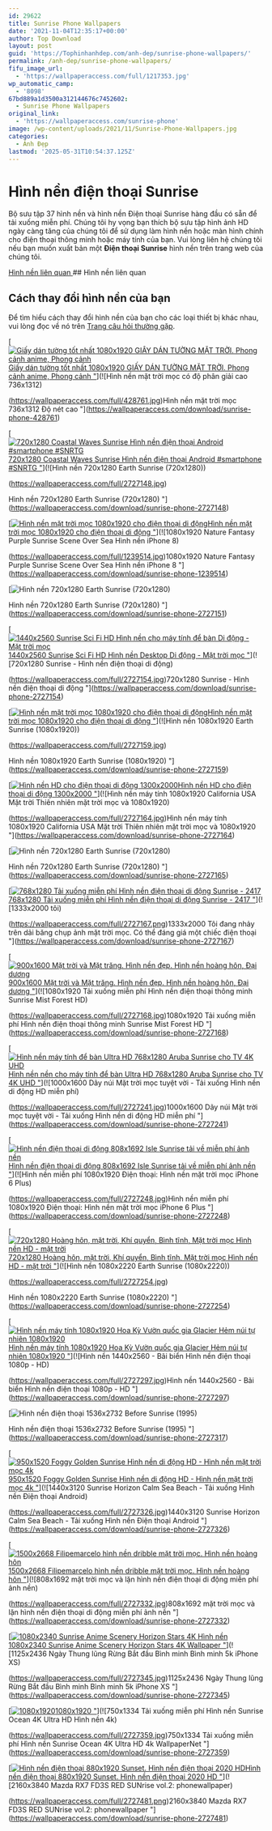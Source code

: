 ```yaml
---
id: 29622
title: Sunrise Phone Wallpapers
date: '2021-11-04T12:35:17+00:00'
author: Top Download
layout: post
guid: 'https://Tophinhanhdep.com/anh-dep/sunrise-phone-wallpapers/'
permalink: /anh-dep/sunrise-phone-wallpapers/
fifu_image_url:
  - 'https://wallpaperaccess.com/full/1217353.jpg'
wp_automatic_camp:
  - '8098'
67bd889a1d3500a312144676c7452602:
  - Sunrise Phone Wallpapers
original_link:
  - 'https://wallpaperaccess.com/sunrise-phone'
image: /wp-content/uploads/2021/11/Sunrise-Phone-Wallpapers.jpg
categories:
  - Ảnh Đẹp
lastmod: '2025-05-31T10:54:37.125Z'
---
```

# Hình nền điện thoại Sunrise

Bộ sưu tập 37 hình nền và hình nền Điện thoại Sunrise hàng đầu có sẵn để tải xuống miễn phí. Chúng tôi hy vọng bạn thích bộ sưu tập hình ảnh HD ngày càng tăng của chúng tôi để sử dụng làm hình nền hoặc màn hình chính cho điện thoại thông minh hoặc máy tính của bạn. Vui lòng liên hệ chúng tôi nếu bạn muốn xuất bản một **Điện thoại Sunrise** hình nền trên trang web của chúng tôi.

[Hình nền liên quan ](#related) ## Hình nền liên quan

## Cách thay đổi hình nền của bạn

Để tìm hiểu cách thay đổi hình nền của bạn cho các loại thiết bị khác nhau, vui lòng đọc về nó trên [Trang câu hỏi thường gặp](https://tophinhanhdep.com/faq/).

  
[[![Giấy dán tường tốt nhất 1080x1920 GIẤY DÁN TƯỜNG MẶT TRỜI.  Phong cảnh anime, Phong cảnh](https://wallpaperaccess.com/full/1217353.jpg)Giấy dán tường tốt nhất 1080x1920 GIẤY DÁN TƯỜNG MẶT TRỜI. Phong cảnh anime, Phong cảnh "](https://wallpaperaccess.com/download/sunrise-phone-1217353)](![Hình nền mặt trời mọc có độ phân giải cao 736x1312)

(https://wallpaperaccess.com/full/428761.jpg)Hình nền mặt trời mọc 736x1312 Độ nét cao "](https://wallpaperaccess.com/download/sunrise-phone-428761)

[[![720x1280 Coastal Waves Sunrise Hình nền điện thoại Android #smartphone #SNRTG](https://wallpaperaccess.com/full/788838.jpg)720x1280 Coastal Waves Sunrise Hình nền điện thoại Android #smartphone #SNRTG "](https://wallpaperaccess.com/download/sunrise-phone-788838)](![Hình nền 720x1280 Earth Sunrise (720x1280))

(https://wallpaperaccess.com/full/2727148.jpg)

Hình nền 720x1280 Earth Sunrise (720x1280) "](https://wallpaperaccess.com/download/sunrise-phone-2727148)

[[![Hình nền mặt trời mọc 1080x1920 cho điện thoại di động](https://wallpaperaccess.com/full/1235799.jpg)Hình nền mặt trời mọc 1080x1920 cho điện thoại di động "](https://wallpaperaccess.com/download/sunrise-phone-1235799)](![1080x1920 Nature Fantasy Purple Sunrise Scene Over Sea Hình nền iPhone 8)

(https://wallpaperaccess.com/full/1239514.jpg)1080x1920 Nature Fantasy Purple Sunrise Scene Over Sea Hình nền iPhone 8 "](https://wallpaperaccess.com/download/sunrise-phone-1239514)

[![Hình nền 720x1280 Earth Sunrise (720x1280)](https://wallpaperaccess.com/full/2727151.jpg)

Hình nền 720x1280 Earth Sunrise (720x1280) "](https://wallpaperaccess.com/download/sunrise-phone-2727151)

[[![1440x2560 Sunrise Sci Fi HD Hình nền cho máy tính để bàn Di động - Mặt trời mọc](https://wallpaperaccess.com/full/2702969.jpg)1440x2560 Sunrise Sci Fi HD Hình nền Desktop Di động - Mặt trời mọc "](https://wallpaperaccess.com/download/sunrise-phone-2702969)](![720x1280 Sunrise - Hình nền điện thoại di động)

(https://wallpaperaccess.com/full/2727154.jpg)720x1280 Sunrise - Hình nền điện thoại di động "](https://wallpaperaccess.com/download/sunrise-phone-2727154)

[[![Hình nền mặt trời mọc 1080x1920 cho điện thoại di động](https://wallpaperaccess.com/full/2727158.jpg)Hình nền mặt trời mọc 1080x1920 cho điện thoại di động "](https://wallpaperaccess.com/download/sunrise-phone-2727158)](![Hình nền 1080x1920 Earth Sunrise (1080x1920))

(https://wallpaperaccess.com/full/2727159.jpg)

Hình nền 1080x1920 Earth Sunrise (1080x1920) "](https://wallpaperaccess.com/download/sunrise-phone-2727159)

[[![Hình nền HD cho điện thoại di động 1300x2000](https://wallpaperaccess.com/full/2727161.jpg)Hình nền HD cho điện thoại di động 1300x2000 "](https://wallpaperaccess.com/download/sunrise-phone-2727161)](![Hình nền máy tính 1080x1920 California USA Mặt trời Thiên nhiên mặt trời mọc và 1080x1920)

(https://wallpaperaccess.com/full/2727164.jpg)Hình nền máy tính 1080x1920 California USA Mặt trời Thiên nhiên mặt trời mọc và 1080x1920 "](https://wallpaperaccess.com/download/sunrise-phone-2727164)

[![Hình nền 720x1280 Earth Sunrise (720x1280)](https://wallpaperaccess.com/full/2727165.jpg)

Hình nền 720x1280 Earth Sunrise (720x1280) "](https://wallpaperaccess.com/download/sunrise-phone-2727165)

[[![768x1280 Tải xuống miễn phí Hình nền điện thoại di động Sunrise - 2417](https://wallpaperaccess.com/full/2727166.jpg)768x1280 Tải xuống miễn phí Hình nền điện thoại di động Sunrise - 2417 "](https://wallpaperaccess.com/download/sunrise-phone-2727166)](![1333x2000 tôi)

(https://wallpaperaccess.com/full/2727167.png)1333x2000 Tôi đang nhảy trên dải băng chụp ảnh mặt trời mọc. Có thể đáng giá một chiếc điện thoại "](https://wallpaperaccess.com/download/sunrise-phone-2727167)

[[![900x1600 Mặt trời và Mặt trăng.  Hình nền đẹp.  Hình nền hoàng hôn, Đại dương](https://wallpaperaccess.com/full/1208529.jpg)900x1600 Mặt trời và Mặt trăng. Hình nền đẹp. Hình nền hoàng hôn, Đại dương "](https://wallpaperaccess.com/download/sunrise-phone-1208529)](![1080x1920 Tải xuống miễn phí Hình nền điện thoại thông minh Sunrise Mist Forest HD)

(https://wallpaperaccess.com/full/2727168.jpg)1080x1920 Tải xuống miễn phí Hình nền điện thoại thông minh Sunrise Mist Forest HD "](https://wallpaperaccess.com/download/sunrise-phone-2727168)

[[![Hình nền máy tính để bàn Ultra HD 768x1280 Aruba Sunrise cho TV 4K UHD](https://wallpaperaccess.com/full/2727216.jpg)Hình nền nền cho máy tính để bàn Ultra HD 768x1280 Aruba Sunrise cho TV 4K UHD "](https://wallpaperaccess.com/download/sunrise-phone-2727216)](![1000x1600 Dãy núi Mặt trời mọc tuyệt vời - Tải xuống Hình nền di động HD miễn phí)

(https://wallpaperaccess.com/full/2727241.jpg)1000x1600 Dãy núi Mặt trời mọc tuyệt vời - Tải xuống Hình nền di động HD miễn phí "](https://wallpaperaccess.com/download/sunrise-phone-2727241)

[[![Hình nền điện thoại di động 808x1692 Isle Sunrise tải về miễn phí ảnh nền](https://wallpaperaccess.com/full/2727245.jpg)Hình nền điện thoại di động 808x1692 Isle Sunrise tải về miễn phí ảnh nền "](https://wallpaperaccess.com/download/sunrise-phone-2727245)](![Hình nền miễn phí 1080x1920 Điện thoại: Hình nền mặt trời mọc iPhone 6 Plus)

(https://wallpaperaccess.com/full/2727248.jpg)Hình nền miễn phí 1080x1920 Điện thoại: Hình nền mặt trời mọc iPhone 6 Plus "](https://wallpaperaccess.com/download/sunrise-phone-2727248)

[[![720x1280 Hoàng hôn, mặt trời, Khí quyển, Bình tĩnh, Mặt trời mọc Hình nền HD - mặt trời](https://wallpaperaccess.com/full/2727253.jpg)720x1280 Hoàng hôn, mặt trời, Khí quyển, Bình tĩnh, Mặt trời mọc Hình nền HD - mặt trời "](https://wallpaperaccess.com/download/sunrise-phone-2727253)](![Hình nền 1080x2220 Earth Sunrise (1080x2220))

(https://wallpaperaccess.com/full/2727254.jpg)

Hình nền 1080x2220 Earth Sunrise (1080x2220) "](https://wallpaperaccess.com/download/sunrise-phone-2727254)

[[![Hình nền máy tính 1080x1920 Hoa Kỳ Vườn quốc gia Glacier Hẻm núi tự nhiên 1080x1920](https://wallpaperaccess.com/full/2727263.jpg)Hình nền máy tính 1080x1920 Hoa Kỳ Vườn quốc gia Glacier Hẻm núi tự nhiên 1080x1920 "](https://wallpaperaccess.com/download/sunrise-phone-2727263)](![Hình nền 1440x2560 - Bãi biển Hình nền điện thoại 1080p - HD)

(https://wallpaperaccess.com/full/2727297.jpg)Hình nền 1440x2560 - Bãi biển Hình nền điện thoại 1080p - HD "](https://wallpaperaccess.com/download/sunrise-phone-2727297)

[![Hình nền điện thoại 1536x2732 Before Sunrise (1995)](https://wallpaperaccess.com/full/2727317.jpg)

Hình nền điện thoại 1536x2732 Before Sunrise (1995) "](https://wallpaperaccess.com/download/sunrise-phone-2727317)

[[![950x1520 Foggy Golden Sunrise Hình nền di động HD - Hình nền mặt trời mọc 4k](https://wallpaperaccess.com/full/1284693.jpg)950x1520 Foggy Golden Sunrise Hình nền di động HD - Hình nền mặt trời mọc 4k "](https://wallpaperaccess.com/download/sunrise-phone-1284693)](![1440x3120 Sunrise Horizon Calm Sea Beach - Tải xuống Hình nền Điện thoại Android)

(https://wallpaperaccess.com/full/2727326.jpg)1440x3120 Sunrise Horizon Calm Sea Beach - Tải xuống Hình nền Điện thoại Android "](https://wallpaperaccess.com/download/sunrise-phone-2727326)

[[![1500x2668 Filipemarcelo hình nền dribble mặt trời mọc.  Hình nền hoàng hôn](https://wallpaperaccess.com/full/2727331.png)1500x2668 Filipemarcelo hình nền dribble mặt trời mọc. Hình nền hoàng hôn "](https://wallpaperaccess.com/download/sunrise-phone-2727331)](![808x1692 mặt trời mọc và lặn hình nền điện thoại di động miễn phí ảnh nền)

(https://wallpaperaccess.com/full/2727332.jpg)808x1692 mặt trời mọc và lặn hình nền điện thoại di động miễn phí ảnh nền "](https://wallpaperaccess.com/download/sunrise-phone-2727332)

[[![1080x2340 Sunrise Anime Scenery Horizon Stars 4K Hình nền](https://wallpaperaccess.com/full/1217557.jpg)1080x2340 Sunrise Anime Scenery Horizon Stars 4K Wallpaper "](https://wallpaperaccess.com/download/sunrise-phone-1217557)](![1125x2436 Ngày Thung lũng Rừng Bắt đầu Bình minh Bình minh 5k iPhone XS)

(https://wallpaperaccess.com/full/2727345.jpg)1125x2436 Ngày Thung lũng Rừng Bắt đầu Bình minh Bình minh 5k iPhone XS "](https://wallpaperaccess.com/download/sunrise-phone-2727345)

[[![1080x1920 ](https://wallpaperaccess.com/full/2727348.jpg)1080x1920 "](https://wallpaperaccess.com/download/sunrise-phone-2727348)](![750x1334 Tải xuống miễn phí Hình nền Sunrise Ocean 4K Ultra HD Hình nền 4k)

(https://wallpaperaccess.com/full/2727359.jpg)750x1334 Tải xuống miễn phí Hình nền Sunrise Ocean 4K Ultra HD 4k WallpaperNet "](https://wallpaperaccess.com/download/sunrise-phone-2727359)

[[![Hình nền điện thoại 880x1920 Sunset.  Hình nền điện thoại 2020 HD](https://wallpaperaccess.com/full/2727475.jpg)Hình nền điện thoại 880x1920 Sunset. Hình nền điện thoại 2020 HD "](https://wallpaperaccess.com/download/sunrise-phone-2727475)](![2160x3840 Mazda RX7 FD3S RED SUNrise vol.2: phonewallpaper)

(https://wallpaperaccess.com/full/2727481.png)2160x3840 Mazda RX7 FD3S RED SUNrise vol.2: phonewallpaper "](https://wallpaperaccess.com/download/sunrise-phone-2727481)
